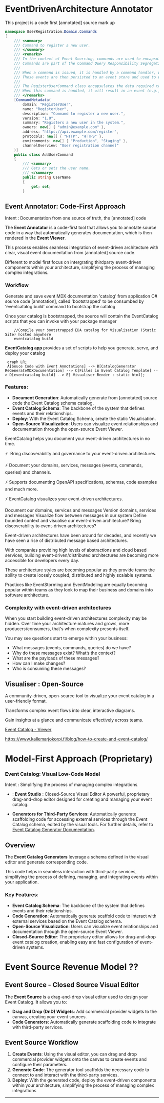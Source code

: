 ﻿
# EventDrivenArchitecture **Annotator**
This project is a code first [annotated] source mark up 

```csharp
namespace UserRegistration.Domain.Commands
{
    /// <summary>
    /// Command to register a new user.
    /// </summary>
    /// <remarks>
    /// In the context of Event Sourcing, commands are used to encapsulate all the information needed to perform an action or trigger a state change in the system.
    /// Commands are part of the Command Query Responsibility Segregation (CQRS) pattern, where they represent the "write" side of the application.
    /// 
    /// When a command is issued, it is handled by a command handler, which performs the necessary business logic and generates one or more events.
    /// These events are then persisted to an event store and used to update the state of the application.
    /// 
    /// The RegisterUserCommand class encapsulates the data required to register a new user, including the user's name, email, and password.
    /// When this command is handled, it will result in an event (e.g., UserRegisteredEvent) that represents the successful registration of the user.
    /// </remarks>
    [CommandMetadata(
        domain: "RegisterUser",
        name: "RegisterUser",
        description: "Command to register a new user.",
        version: "1.0",
        summary: "Registers a new user in the system.",
        owners: new[] { "admin@example.com" },
        address: "https://api.example.com/register",
        protocols: new[] { "HTTP", "HTTPS" },
        environments: new[] { "Production", "Staging" },
        channelOverview: "User registration channel"
    )]
    public class AddUserCommand
    {
        /// <summary>
        /// Gets or sets the user name.
        /// </summary>
        public string UserName
        {
            get; set;
        }
```

## Event Annotator: **Code-First Approach**

Intent : Documentation from one source of truth, the [annotated] code

The **Event Annotator** is a code-first tool that allows you to annotate source code in a way that automatically generates documentation, which is then rendered in the **Event Viewer**. 

This process enables seamless integration of event-driven architecture with clear, visual event documentation from [annotated] source code.

Different to model first focus on intergrating thirdparty event-driven components within your architecture, simplifying the process of managing complex integrations.

### Workflow 

Generate and save event MDX documentation 'catalog' from application C# source code [annotation], called 'bootstrapped' to be consumbed by 'eventcatalog build' command to bootstrap the catalog

Once your catalog is bootstrapped, the source will contain the EventCatalog scripts that you can invoke with your package manager
```
    //Compile your bootstrapped EDA catalog for Visualisation (Static Site) hosted anywhere 
    eventcatalog build
```             
**EventCatalog app** provides a set of scripts to help you generate, serve, and deploy your catalog

```mermaid 
 graph LR;
 A[Souce Code with Event Annotations] --> B[CatalogGenerator ReGenerateMDXDocumentation] --> C[Filles in Event Catalog Template] --> D[eventcatalog build] --> E[ Visualiser Render : static html];
```

### Features:

- **Document Generation**: Automatically generate from [annotated] source code the Event Catalog schema catalog.
- **Event Catalog Schema**: The backbone of the system that defines events and their relationships.
- **Deploy**: With the Event Catalog Schema,  create the static Visualisation.
- **Open-Source Visualization**: Users can visualize event relationships and documentation through the open-source Event Viewer.

 EventCatalog helps you document your event-driven architectures in no time.

⚡ ️ Bring discoverability and governance to your event-driven architectures.

⚡️ Document your domains, services, messages (events, commands, queries) and channels.

⚡️ Supports documenting OpenAPI specifications, schemas, code examples and much more.

⚡️ EventCatalog visualizes your event-driven architectures.

Document our domains, services and messages
Version domains, services and messages
Visualize flow between messages in our system
Define bounded context and visualise our event-driven architecture?
Bring discoverability to event-driven architectures?

Event-driven architectures have been around for decades, and recently we have seen a rise of distributed message based architectures.

With companies providing high levels of abstractions and cloud based services, building event-driven/distributed architectures are becoming more accessible for developers every day.

These architecture styles are becoming popular as they provide teams the ability to create loosely coupled, distributed and highly scalable systems.

Practices like EventStorming and EventModeling are equally becoming popular within teams as they look to map their business and domains into software architecture.

### Complexity with event-driven architectures
When you start building event-driven architectures complexity may be hidden. Over time your architecture matures and grows, more producers/consumers, that's when complexity presents itself.

You may see questions start to emerge within your business:

- What messages (events, commands, queries) do we have?
- Why do these messages exist? What’s the context?
- What are the payloads of these messages?
- How can I make changes?
- Who is consuming these messages?


## Visualiser : Open-Source 
  A community-driven, open-source tool to visualize your event catalog in a user-friendly format.

  Transforms complex event flows into clear, interactive diagrams. 
  
  Gain insights at a glance and communicate effectively across teams.
  
  [Event Catalog - Viewer](https://demo.eventcatalog.dev/)


  https://www.kallemarjokorpi.fi/blog/how-to-create-and-event-catalog/

# **Model-First Approach** (Proprietary)

### Event Catalog: Visual Low-Code Model

Intent : Simplifying the process of managing complex integrations.

-  : **Event Studio** : Closed-Source Visual Editor
  A powerful, proprietary drag-and-drop editor designed for creating and managing your event catalog.

- **Generators for Third-Party Services**:
  Automatically generate scaffolding code for accessing external services through the Event Catalog schema, edited by the visual tools. For further details, refer to [Event Catalog Generator Documentation](https://www.eventcatalog.dev/docs/development/plugins/generators).

## **Overview**

The **Event Catalog Generators** leverage a schema defined in the visual editor and generate corresponding code. 

This code helps in seamless interaction with third-party services, simplifying the process of defining, managing, and integrating events within your application.

### Key Features:
- **Event Catalog Schema**: The backbone of the system that defines events and their relationships.
- **Code Generation**: Automatically generate scaffold code to interact with external services based on the Event Catalog schema.
- **Open-Source Visualization**: Users can visualize event relationships and documentation through the open-source Event Viewer.
- **Closed-Source Editor**: The proprietary editor allows for drag-and-drop event catalog creation, enabling easy and fast configuration of event-driven systems.

# Event Source Revenue Model ??

## **Event Source - Closed Source Visual Editor**

The **Event Source** is a drag-and-drop visual editor used to design your Event Catalog. It allows you to:
- **Drag and Drop (DnD) Widgets**: Add commercial provider widgets to the canvas, creating your event sources.
- **Code Generators**: Automatically generate scaffolding code to integrate with third-party services.

## **Event Source Workflow**

1. **Create Events**: Using the visual editor, you can drag and drop commercial provider widgets onto the canvas to create events and configure their parameters.
2. **Generate Code**: The generator tool scaffolds the necessary code to connect to and interact with the third-party services.
3. **Deploy**: With the generated code, deploy the event-driven components within your architecture, simplifying the process of managing complex integrations.

---
